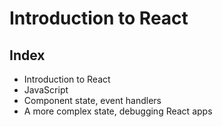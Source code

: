 # Introduction to React

## Index
- Introduction to React
- JavaScript
- Component state, event handlers
- A more complex state, debugging React apps
